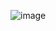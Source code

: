 

![image](https://user-images.githubusercontent.com/57019745/159821767-ca16d61a-d37d-4fdc-a1fb-93fca718f16b.png)

